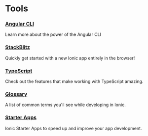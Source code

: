 # Tools

### [Angular CLI](https://github.com/angular/angular-cli)

Learn more about the power of the Angular CLI

### [StackBlitz](https://stackblitz.com/)

Quickly get started with a new Ionic app entirely in the browser!

### [TypeScript](https://www.typescriptlang.org/)

Check out the features that make working with TypeScript amazing.

### [Glossary](../reference/glossary.md)

A list of common terms you'll see while developing in Ionic.

### [Starter Apps](https://ionicthemes.com)

Ionic Starter Apps to speed up and improve your app development.
